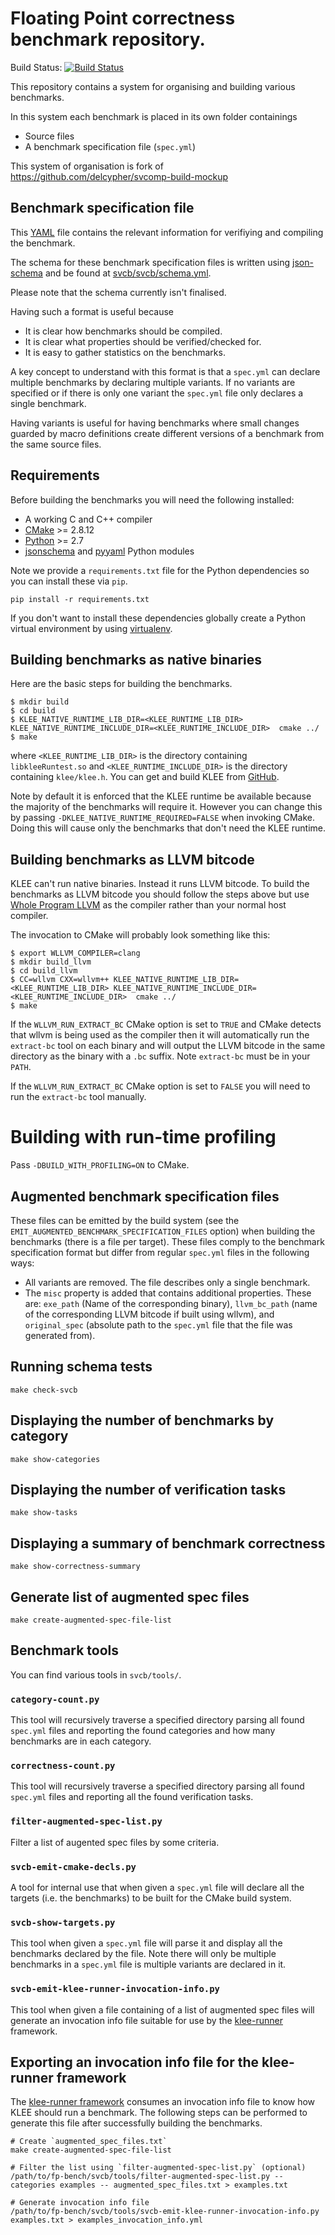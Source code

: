 # Floating Point correctness benchmark repository.

Build Status: [![Build Status](https://travis-ci.org/delcypher/fp-bench.svg?branch=master)](https://travis-ci.org/delcypher/fp-bench)

This repository contains a system for organising and building
various benchmarks.

In this system each benchmark is placed in its own folder containings

* Source files
* A benchmark specification file (``spec.yml``)

This system of organisation is fork of https://github.com/delcypher/svcomp-build-mockup

## Benchmark specification file

This [YAML](http://www.yaml.org/) file contains the relevant information for
verifiying and compiling the benchmark.

The schema for these benchmark specification files is written using
[json-schema](http://json-schema.org/) and be found at
[svcb/svcb/schema.yml](svcb/svcb/schema.yml).

Please note that the schema currently isn't finalised.

Having such a format is useful because

* It is clear how benchmarks should be compiled.
* It is clear what properties should be verified/checked for.
* It is easy to gather statistics on the benchmarks.

A key concept to understand with this format is that a `spec.yml` can declare
multiple benchmarks by declaring multiple variants. If no variants are specified
or if there is only one variant the `spec.yml` file only declares a single benchmark.

Having variants is useful for having benchmarks where small changes guarded by macro
definitions create different versions of a benchmark from the same source files.

## Requirements

Before building the benchmarks you will need the following installed:

* A working C and C++ compiler
* [CMake](https://cmake.org/) >= 2.8.12
* [Python](https://www.python.org/) >= 2.7
* [jsonschema](https://pypi.python.org/pypi/jsonschema) and [pyyaml](https://pypi.python.org/pypi/PyYAML) Python modules

Note we provide a `requirements.txt` file for the Python dependencies so you can install these via `pip`.

```
pip install -r requirements.txt
```

If you don't want to install these dependencies globally create a Python virtual environment
by using [virtualenv](https://virtualenv.pypa.io/en/stable/).

## Building benchmarks as native binaries

Here are the basic steps for building the benchmarks.

```
$ mkdir build
$ cd build
$ KLEE_NATIVE_RUNTIME_LIB_DIR=<KLEE_RUNTIME_LIB_DIR> KLEE_NATIVE_RUNTIME_INCLUDE_DIR=<KLEE_RUNTIME_INCLUDE_DIR>  cmake ../
$ make
```

where `<KLEE_RUNTIME_LIB_DIR>` is the directory containing `libkleeRuntest.so` and `<KLEE_RUNTIME_INCLUDE_DIR>` is the
directory containing `klee/klee.h`. You can get and build KLEE from [GitHub](https://github.com/klee/klee).

Note by default it is enforced that the KLEE runtime be available because the majority of the benchmarks will require it.
However you can change this by passing `-DKLEE_NATIVE_RUNTIME_REQUIRED=FALSE` when invoking CMake. Doing this will cause
only the benchmarks that don't need the KLEE runtime.


## Building benchmarks as LLVM bitcode

KLEE can't run native binaries. Instead it runs LLVM bitcode. To build the benchmarks as LLVM bitcode you should follow
the steps above but use [Whole Program LLVM](https://github.com/travitch/whole-program-llvm) as the compiler rather
than your normal host compiler.

The invocation to CMake will probably look something like this:

```
$ export WLLVM_COMPILER=clang
$ mkdir build_llvm
$ cd build_llvm
$ CC=wllvm CXX=wllvm++ KLEE_NATIVE_RUNTIME_LIB_DIR=<KLEE_RUNTIME_LIB_DIR> KLEE_NATIVE_RUNTIME_INCLUDE_DIR=<KLEE_RUNTIME_INCLUDE_DIR>  cmake ../
$ make
```

If the `WLLVM_RUN_EXTRACT_BC` CMake option is set to `TRUE` and CMake detects that wllvm is being used as the compiler then
it will automatically run the `extract-bc` tool on each binary and will output the LLVM bitcode in the same directory as the binary
with a `.bc` suffix. Note `extract-bc` must be in your `PATH`.

If the `WLLVM_RUN_EXTRACT_BC` CMake option is set to `FALSE` you will need to run the `extract-bc` tool manually.

# Building with run-time profiling

Pass `-DBUILD_WITH_PROFILING=ON` to CMake.

## Augmented benchmark specification files

These files can be emitted by the build system (see the `EMIT_AUGMENTED_BENCHMARK_SPECIFICATION_FILES` option) when
building the benchmarks (there is a file per target). These files comply to the
benchmark specification format but differ from regular `spec.yml` files in the
following ways:

* All variants are removed. The file describes only a single benchmark.
* The `misc` property is added that contains additional properties. These are:
  `exe_path` (Name of the corresponding binary), `llvm_bc_path` (name of the corresponding LLVM bitcode
  if built using wllvm), and `original_spec` (absolute path to the `spec.yml` file that the file was generated from).

## Running schema tests

```
make check-svcb
```

## Displaying the number of benchmarks by category

```
make show-categories
```

## Displaying the number of verification tasks

```
make show-tasks
```

## Displaying a summary of benchmark correctness

```
make show-correctness-summary
```

## Generate list of augmented spec files

```
make create-augmented-spec-file-list
```

## Benchmark tools

You can find various tools in `svcb/tools/`.

### `category-count.py`

This tool will recursively traverse a specified directory parsing all found `spec.yml` files and reporting the found categories and how
many benchmarks are in each category.

### `correctness-count.py`

This tool will recursively traverse a specified directory parsing all found `spec.yml` files and reporting all the found verification tasks.

### `filter-augmented-spec-list.py`

Filter a list of augented spec files by some criteria.

### `svcb-emit-cmake-decls.py`

A tool for internal use that when given a `spec.yml` file will declare all the targets (i.e. the benchmarks) to be built for the CMake build system.

### `svcb-show-targets.py`

This tool when given a `spec.yml` file will parse it and display all the benchmarks declared by the file. Note there will only be multiple
benchmarks in a `spec.yml` file is multiple variants are declared in it.

### `svcb-emit-klee-runner-invocation-info.py`

This tool when given a file containing of a list of augmented spec files will
generate an invocation info file suitable for use by the [klee-runner](svcb-emit-klee-runner-invocation-info.py)
framework.

## Exporting an invocation info file for the klee-runner framework

The [klee-runner framework](https://github.com/delcypher/klee-runner) consumes
an invocation info file to know how KLEE should run a benchmark. The following
steps can be performed to generate this file after successfully building the
benchmarks.

```
# Create `augmented_spec_files.txt`
make create-augmented-spec-file-list

# Filter the list using `filter-augmented-spec-list.py` (optional)
/path/to/fp-bench/svcb/tools/filter-augmented-spec-list.py --categories examples -- augmented_spec_files.txt > examples.txt

# Generate invocation info file
/path/to/fp-bench/svcb/tools/svcb-emit-klee-runner-invocation-info.py examples.txt > examples_invocation_info.yml
```
